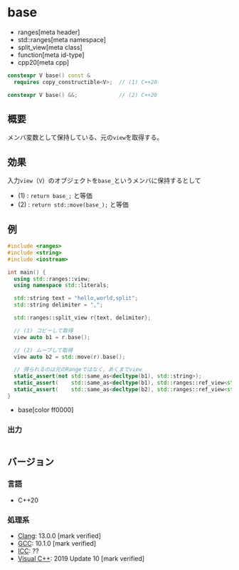 # base
* ranges[meta header]
* std::ranges[meta namespace]
* split_view[meta class]
* function[meta id-type]
* cpp20[meta cpp]

```cpp
constexpr V base() const &
  requires copy_constructible<V>;  // (1) C++20

constexpr V base() &&;             // (2) C++20
```

## 概要

メンバ変数として保持している、元の`view`を取得する。

## 効果

入力`view`（`V`）のオブジェクトを`base_`というメンバに保持するとして

- (1) : `return base_;` と等価
- (2) : `return std::move(base_);` と等価

## 例

```cpp example
#include <ranges>
#include <string>
#include <iostream>

int main() {
  using std::ranges::view;
  using namespace std::literals;

  std::string text = "hello,world,split";
  std::string delimiter = ",";

  std::ranges::split_view r{text, delimiter};

  // (1) コピーして取得
  view auto b1 = r.base();

  // (2) ムーブして取得
  view auto b2 = std::move(r).base();

  // 得られるのは元のRangeではなく、あくまでview
  static_assert(not std::same_as<decltype(b1), std::string>);
  static_assert(    std::same_as<decltype(b1), std::ranges::ref_view<std::string>>);
  static_assert(    std::same_as<decltype(b2), std::ranges::ref_view<std::string>>);
}
```
* base[color ff0000]

### 出力

```
```

## バージョン
### 言語
- C++20

### 処理系
- [Clang](/implementation.md#clang): 13.0.0 [mark verified]
- [GCC](/implementation.md#gcc): 10.1.0 [mark verified]
- [ICC](/implementation.md#icc): ??
- [Visual C++](/implementation.md#visual_cpp): 2019 Update 10 [mark verified]
